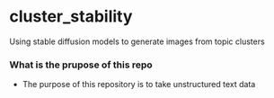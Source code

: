 # cluster_stability
Using stable diffusion models to generate images from topic clusters


### What is the prupose of this repo
- The purpose of this repository is to take unstructured text data